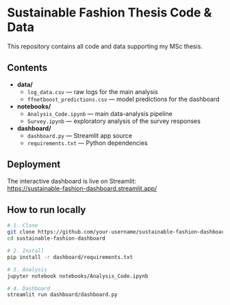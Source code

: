 # Sustainable Fashion Thesis Code & Data

This repository contains all code and data supporting my MSc thesis.

## Contents

- **data/**  
  - `log_data.csv` — raw logs for the main analysis  
  - `ffnetboost_predictions.csv` — model predictions for the dashboard  
- **notebooks/**  
  - `Analysis_Code.ipynb` — main data-analysis pipeline  
  - `Survey.ipynb` — exploratory analysis of the survey responses  
- **dashboard/**  
  - `dashboard.py` — Streamlit app source  
  - `requirements.txt` — Python dependencies  

## Deployment

The interactive dashboard is live on Streamlit:  
https://sustainable-fashion-dashboard.streamlit.app/

## How to run locally

```bash
# 1. Clone
git clone https://github.com/your-username/sustainable-fashion-dashboard.git
cd sustainable-fashion-dashboard

# 2. Install
pip install -r dashboard/requirements.txt

# 3. Analysis
jupyter notebook notebooks/Analysis_Code.ipynb

# 4. Dashboard
streamlit run dashboard/dashboard.py
